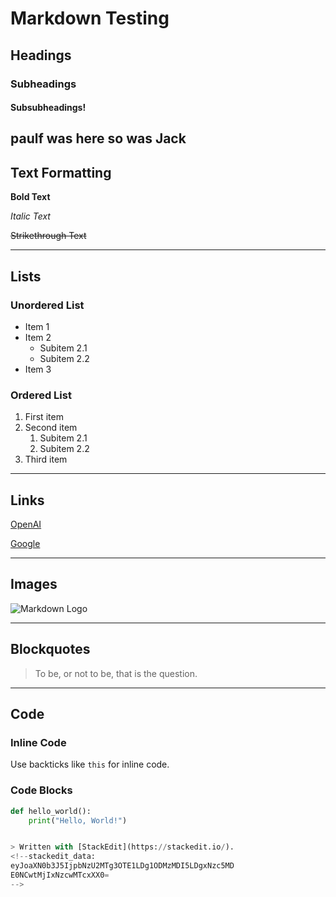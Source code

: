 
# Markdown Testing

## Headings

### Subheadings

#### Subsubheadings!

paulf was here so was Jack
---

## Text Formatting

**Bold Text**

*Italic Text*

~~Strikethrough Text~~

---

## Lists

### Unordered List
- Item 1
- Item 2
  - Subitem 2.1
  - Subitem 2.2
- Item 3

### Ordered List
1. First item
2. Second item
   1. Subitem 2.1
   2. Subitem 2.2
3. Third item

---

## Links

[OpenAI](https://www.openai.com)

[Google](https://www.google.com "Google's Homepage")

---

## Images

![Markdown Logo](https://upload.wikimedia.org/wikipedia/commons/4/48/Markdown-mark.svg)

---

## Blockquotes

> To be, or not to be, that is the question.

---

## Code

### Inline Code

Use backticks like `this` for inline code.

### Code Blocks

```python
def hello_world():
    print("Hello, World!")


> Written with [StackEdit](https://stackedit.io/).
<!--stackedit_data:
eyJoaXN0b3J5IjpbNzU2MTg3OTE1LDg1ODMzMDI5LDgxNzc5MD
E0NCwtMjIxNzcwMTcxXX0=
-->